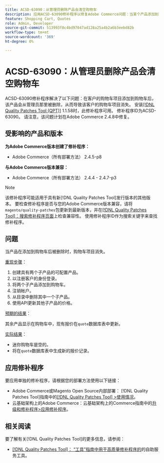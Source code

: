 ```yaml
---
title: ACSD-63090：从管理员删除产品会清空购物车
description: 应用ACSD-63090修补程序以修复Adobe Commerce问题：当某个产品添加到购物车后，该产品的删除导致客户的购物车项目消失。
feature: Shopping Cart, Quotes
role: Admin, Developer
source-git-commit: 513993f0c4bd97047ad128a25a4b2a6b3eebd82b
workflow-type: tm+mt
source-wordcount: '369'
ht-degree: 0%

---
```


# ACSD-63090：从管理员删除产品会清空购物车

ACSD-63090修补程序解决了以下问题：在客户的购物车项目添加到购物车后，该产品会从管理员那里被删除，从而导致该客户的购物车项目消失。 安装[[!DNL Quality Patches Tool (QPT)]](/help/tools/quality-patches-tool/quality-patches-tool-to-self-serve-quality-patches.md) 1.1.58时，此修补程序可用。 修补程序ID为ACSD-63090。 请注意，该问题计划在Adobe Commerce 2.4.8中修复。

## 受影响的产品和版本

**为Adobe Commerce版本创建了修补程序：**

* Adobe Commerce（所有部署方法） 2.4.5-p8

**与Adobe Commerce版本兼容：**

* Adobe Commerce（所有部署方法） 2.4.4 - 2.4.7-p3

>[!NOTE]
>
>该修补程序可能适用于具有新[!DNL Quality Patches Tool]发行版本的其他版本。 要检查修补程序是否与您的Adobe Commerce版本兼容，请将`magento/quality-patches`包更新到最新版本，并在[[!DNL Quality Patches Tool]：搜索修补程序页面](https://experienceleague.adobe.com/tools/commerce-quality-patches/index.html?lang=zh-Hans)上检查兼容性。 使用修补程序ID作为搜索关键字来查找修补程序。

## 问题

当产品在添加到购物车后被删除时，购物车项目消失。

<u>重现步骤</u>：

1. 创建具有两个子产品的可配置产品。
1. 以注册客户的身份登录。
1. 将两个子产品添加到购物车。
1. 注销帐户。
1. 从目录中删除其中一个子产品。
1. 使用API更新其他子产品的价格。

<u>预期的结果</u>：

其余产品显示在购物车中，现有报价在`quote`数据库表中更新。

<u>实际结果</u>：

* 迷你购物车是空的。
* 将在`quote`数据库表中生成新的报价记录。

## 应用修补程序

要应用单独的修补程序，请根据您的部署方法使用以下链接：

* Adobe Commerce或Magento Open Source内部部署： [!DNL Quality Patches Tool]指南中的[[!DNL Quality Patches Tool] >使用情况](/help/tools/quality-patches-tool/usage.md)。
* 云基础架构上的Adobe Commerce：云基础架构上的Commerce指南中的[升级和修补程序>应用修补程序](https://experienceleague.adobe.com/docs/commerce-cloud-service/user-guide/develop/upgrade/apply-patches.html?lang=zh-Hans)。

## 相关阅读

要了解有关[!DNL Quality Patches Tool]的更多信息，请参阅：

* [[!DNL Quality Patches Tool]： “工具”指南中用于高质量修补程序的](/help/tools/quality-patches-tool/quality-patches-tool-to-self-serve-quality-patches.md)的自助服务工具。
